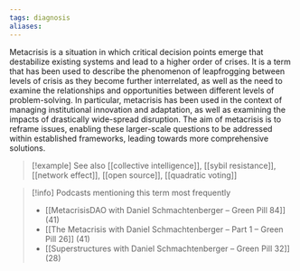```yaml
---
tags: diagnosis
aliases:
---
```


Metacrisis is a situation in which critical decision points emerge that destabilize existing systems and lead to a higher order of crises. It is a term that has been used to describe the phenomenon of leapfrogging between levels of crisis as they become further interrelated, as well as the need to examine the relationships and opportunities between different levels of problem-solving. In particular, metacrisis has been used in the context of managing institutional innovation and adaptation, as well as examining the impacts of drastically wide-spread disruption. The aim of metacrisis is to reframe issues, enabling these larger-scale questions to be addressed within established frameworks, leading towards more comprehensive solutions.

> [!example] See also
> [[collective intelligence]], [[sybil resistance]], [[network effect]], [[open source]], [[quadratic voting]]

> [!info] Podcasts mentioning this term most frequently
> * [[MetacrisisDAO with Daniel Schmachtenberger – Green Pill 84]] (41)
> * [[The Metacrisis with Daniel Schmachtenberger – Part 1 – Green Pill 26]] (41)
> * [[Superstructures with Daniel Schmachtenberger – Green Pill 32]] (28)